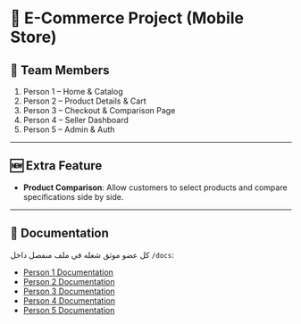 # 📱 E-Commerce Project (Mobile Store)

## 👥 Team Members

1. Person 1 – Home & Catalog
2. Person 2 – Product Details & Cart
3. Person 3 – Checkout & Comparison Page
4. Person 4 – Seller Dashboard
5. Person 5 – Admin & Auth

---

## 🆕 Extra Feature

- **Product Comparison**: Allow customers to select products and compare specifications side by side.

---

## 📂 Documentation

كل عضو موثق شغله في ملف منفصل داخل `/docs`:

- [Person 1 Documentation](./person1.md)
- [Person 2 Documentation](./person2.md)
- [Person 3 Documentation](./person3.md)
- [Person 4 Documentation](./person4.md)
- [Person 5 Documentation](./person5.md)
